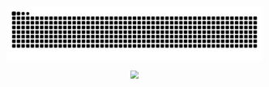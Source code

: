 <div align="center">
  <picture>
    <source media="(prefers-color-scheme: dark)"
      srcset="https://raw.githubusercontent.com/nicolasluckie/nicolasluckie/output/github-contribution-grid-snake-dark.svg">
    <source media="(prefers-color-scheme: light)"
      srcset="https://raw.githubusercontent.com/nicolasluckie/nicolasluckie/output/github-contribution-grid-snake.svg">
    <img alt="github contribution grid snake animation"
      src="https://raw.githubusercontent.com/nicolasluckie/nicolasluckie/output/github-contribution-grid-snake.svg">
  </picture>
</div>

<p align="center">
  <a href="https://www.linkedin.com/in/nicolasluckie"><img
      src="https://img.shields.io/badge/-Nicolas_Luckie-0072b1?style=flat&logo=Linkedin&logoColor=white"></a></a>
</p>
